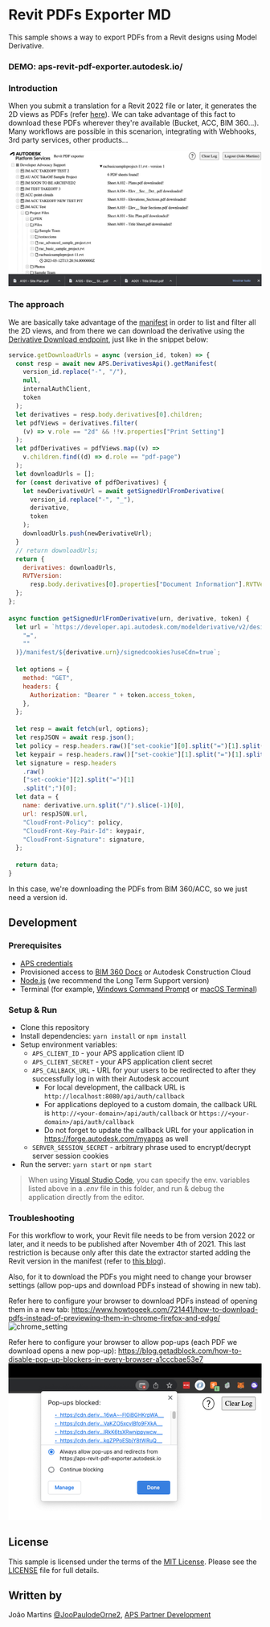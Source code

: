 # Revit PDFs Exporter MD

This sample shows a way to export PDFs from a Revit designs using Model Derivative.

### DEMO: aps-revit-pdf-exporter.autodesk.io/

### Introduction

When you submit a translation for a Revit 2022 file or later, it generates the 2D views as PDFs (refer [here](https://aps.autodesk.com/blog/advanced-option-rvtdwg-2d-views-svf2-post-job)).
We can take advantage of this fact to download these PDFs wherever they're available (Bucket, ACC, BIM 360...).
Many workflows are possible in this scenarion, integrating with Webhooks, 3rd party services, other products...

![thumbnail](./images/thumbnail.png)

### The approach

We are basically take advantage of the [manifest](https://aps.autodesk.com/en/docs/model-derivative/v2/reference/http/manifest/urn-manifest-GET/) in order to list and filter all the 2D views, and from there we can download the derivative using the [Derivative Download endpoint](https://aps.autodesk.com/en/docs/model-derivative/v2/reference/http/urn-manifest-derivativeUrn-signedcookies-GET/), just like in the snippet below:

```js
service.getDownloadUrls = async (version_id, token) => {
  const resp = await new APS.DerivativesApi().getManifest(
    version_id.replace("-", "/"),
    null,
    internalAuthClient,
    token
  );
  let derivatives = resp.body.derivatives[0].children;
  let pdfViews = derivatives.filter(
    (v) => v.role == "2d" && !!v.properties["Print Setting"]
  );
  let pdfDerivatives = pdfViews.map((v) =>
    v.children.find((d) => d.role == "pdf-page")
  );
  let downloadUrls = [];
  for (const derivative of pdfDerivatives) {
    let newDerivativeUrl = await getSignedUrlFromDerivative(
      version_id.replace("-", "_"),
      derivative,
      token
    );
    downloadUrls.push(newDerivativeUrl);
  }
  // return downloadUrls;
  return {
    derivatives: downloadUrls,
    RVTVersion:
      resp.body.derivatives[0].properties["Document Information"].RVTVersion,
  };
};

async function getSignedUrlFromDerivative(urn, derivative, token) {
  let url = `https://developer.api.autodesk.com/modelderivative/v2/designdata/${urn.replaceAll(
    "=",
    ""
  )}/manifest/${derivative.urn}/signedcookies?useCdn=true`;

  let options = {
    method: "GET",
    headers: {
      Authorization: "Bearer " + token.access_token,
    },
  };

  let resp = await fetch(url, options);
  let respJSON = await resp.json();
  let policy = resp.headers.raw()["set-cookie"][0].split("=")[1].split(";")[0];
  let keypair = resp.headers.raw()["set-cookie"][1].split("=")[1].split(";")[0];
  let signature = resp.headers
    .raw()
    ["set-cookie"][2].split("=")[1]
    .split(";")[0];
  let data = {
    name: derivative.urn.split("/").slice(-1)[0],
    url: respJSON.url,
    "CloudFront-Policy": policy,
    "CloudFront-Key-Pair-Id": keypair,
    "CloudFront-Signature": signature,
  };

  return data;
}
```

In this case, we're downloading the PDFs from BIM 360/ACC, so we just need a version id.

## Development

### Prerequisites

- [APS credentials](https://forge.autodesk.com/en/docs/oauth/v2/tutorials/create-app)
- Provisioned access to [BIM 360 Docs](https://forge.autodesk.com/en/docs/bim360/v1/tutorials/getting-started/manage-access-to-docs/)
  or Autodesk Construction Cloud
- [Node.js](https://nodejs.org) (we recommend the Long Term Support version)
- Terminal (for example, [Windows Command Prompt](https://en.wikipedia.org/wiki/Cmd.exe)
  or [macOS Terminal](https://support.apple.com/guide/terminal/welcome/mac))

### Setup & Run

- Clone this repository
- Install dependencies: `yarn install` or `npm install`
- Setup environment variables:
  - `APS_CLIENT_ID` - your APS application client ID
  - `APS_CLIENT_SECRET` - your APS application client secret
  - `APS_CALLBACK_URL` - URL for your users to be redirected to after they successfully log in with their Autodesk account
    - For local development, the callback URL is `http://localhost:8080/api/auth/callback`
    - For applications deployed to a custom domain, the callback URL is `http://<your-domain>/api/auth/callback` or `https://<your-domain>/api/auth/callback`
    - Do not forget to update the callback URL for your application in https://forge.autodesk.com/myapps as well
  - `SERVER_SESSION_SECRET` - arbitrary phrase used to encrypt/decrypt server session cookies
- Run the server: `yarn start` or `npm start`

> When using [Visual Studio Code](https://code.visualstudio.com),
> you can specify the env. variables listed above in a _.env_ file in this
> folder, and run & debug the application directly from the editor.

### Troubleshooting

For this workflow to work, your Revit file needs to be from version 2022 or later, and it needs to be published after November 4th of 2021.
This last restriction is because only after this date the extractor started adding the Revit version in the manifest (refer to [this blog](https://aps.autodesk.com/blog/check-version-revit-file-hosted-cloud)).

Also, for it to download the PDFs you might need to change your browser settings (allow pop-ups and download PDFs instead of showing in new tab).

Refer here to configure your browser to download PDFs instead of opening them in a new tab: https://www.howtogeek.com/721441/how-to-download-pdfs-instead-of-previewing-them-in-chrome-firefox-and-edge/
![chrome_setting](./images/chrome_setting.png)

Refer here to configure your browser to allow pop-ups (each PDF we download opens a new pop-up): https://blog.getadblock.com/how-to-disable-pop-up-blockers-in-every-browser-a1cccbae53e7
![chrome_setting](./images/popupblocker.png)

## License

This sample is licensed under the terms of the [MIT License](http://opensource.org/licenses/MIT). Please see the [LICENSE](LICENSE) file for full details.

## Written by

João Martins [@JooPaulodeOrne2](http://twitter.com/JooPaulodeOrne2), [APS Partner Development](http://aps.autodesk.com)
